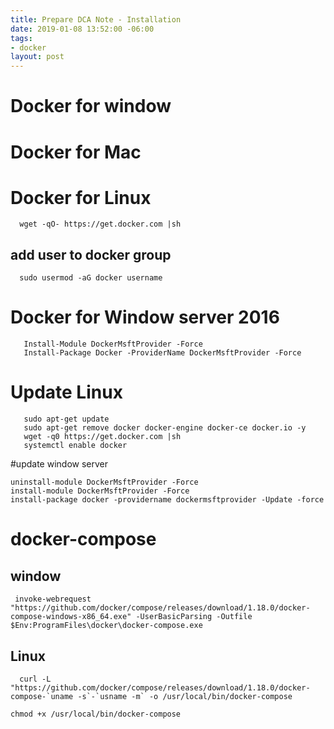 ```yaml
---
title: Prepare DCA Note - Installation
date: 2019-01-08 13:52:00 -06:00
tags:
- docker
layout: post
---
```



<!--more-->

# Docker for window
# Docker for Mac
# Docker for Linux

~~~
  wget -qO- https://get.docker.com |sh
~~~

  ## add user to docker group

~~~
  sudo usermod -aG docker username
~~~

# Docker for Window server 2016

~~~
   Install-Module DockerMsftProvider -Force
   Install-Package Docker -ProviderName DockerMsftProvider -Force
~~~

# Update Linux

~~~
   sudo apt-get update
   sudo apt-get remove docker docker-engine docker-ce docker.io -y
   wget -q0 https://get.docker.com |sh
   systemctl enable docker
~~~

#update window server

~~~
uninstall-module DockerMsftProvider -Force
install-module DockerMsftProvider -Force
install-package docker -providername dockermsftprovider -Update -force
~~~

# docker-compose

## window

~~~
 invoke-webrequest "https://github.com/docker/compose/releases/download/1.18.0/docker-compose-windows-x86_64.exe" -UserBasicParsing -Outfile $Env:ProgramFiles\docker\docker-compose.exe
~~~

## Linux

~~~
  curl -L "https://github.com/docker/compose/releases/download/1.18.0/docker-compose-`uname -s`-`usname -m` -o /usr/local/bin/docker-compose

chmod +x /usr/local/bin/docker-compose
~~~
